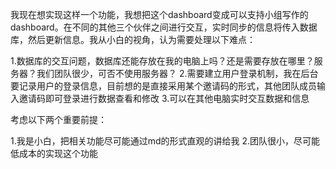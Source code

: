 我现在想实现这样一个功能，我想把这个dashboard变成可以支持小组写作的dashboard。在不同的其他三个伙伴之间进行交互，实时同步的信息将传入数据库，然后更新信息。我从小白的视角，认为需要处理以下难点：

1.数据库的交互问题，数据库还能存放在我的电脑上吗？还是需要存放在哪里？服务器？我们团队很少，可否不使用服务器？
2.需要建立用户登录机制，我在后台要记录用户的登录信息，目前想的是直接采用某个邀请码的形式，其他团队成员输入邀请码即可登录进行数据查看和修改
3.可以在其他电脑实时交互数据和信息

考虑以下两个重要前提：

1.我是小白，把相关功能尽可能通过md的形式直观的讲给我
2.团队很小，尽可能低成本的实现这个功能